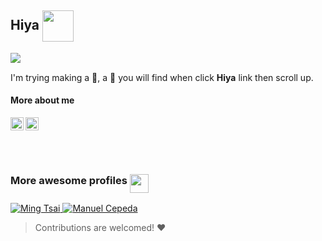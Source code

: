 ## Hiya <img align="center" src="https://media.giphy.com/media/1fhj2FW0661V3Nb2Me/giphy.gif" width="50">
<div style="display:inline-block">
  <a href="https://github.com/anuraghazra/github-readme-stats#customization">
    <img align="left" src="https://github-readme-stats.vercel.app/api?username=ming-tsai&show_icons=true&theme=buefy&hide_border=true" />
  </a>
  <br />

  I'm trying making a 🤖, a 🐛 you will find when click **Hiya** link then scroll up.

  #### More about me

  <a href="https://www.linkedin.com/in/ming-tsai/">
    <img align="left" alt="Ming Tsai | LinkedIn" width="21px" height="21px" src="https://raw.githubusercontent.com/ming-tsai/ming-tsai/master/assets/linkedin.svg" />
  </a>
  <a href="https://sourcerer.io/ming-tsai">
    <img align="left" src="https://sourcerer.io/icons/logo-sharing.svg" height="21px" width="21px" alt="Sourcerer">
  </a>
  <br />
  <br />
  <br />
  <br />
</div>

### More awesome profiles <img align="top" src="https://media.giphy.com/media/1ZDCwrqow6vioQX4Yi/giphy.gif" width="30">
<!--awesome-profiles:start-->
<a href="https://github.com/ming-tsai" target="_blank" rel="noopener noreferrer">
    <img src="https://avatars0.githubusercontent.com/u/37890026?s=60&u=43559caf43dedba5fb5df816788153b4d2e00f7f&v=4" alt="Ming Tsai">
</a>
<a href="https://github.com/mecm1993" target="_blank" rel="noopener noreferrer">
    <img src="https://avatars3.githubusercontent.com/u/8043309?s=60&v=4" alt="Manuel Cepeda">
</a>

<!--awesome-profiles:end-->
<br />

> Contributions are welcomed! ❤

